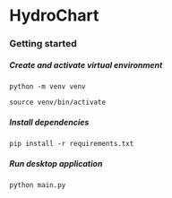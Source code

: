 # HydroChart

### Getting started

##### Create and activate virtual environment
```
python -m venv venv

source venv/bin/activate
```

##### Install dependencies
```
pip install -r requirements.txt
```

##### Run desktop application
```
python main.py
```
